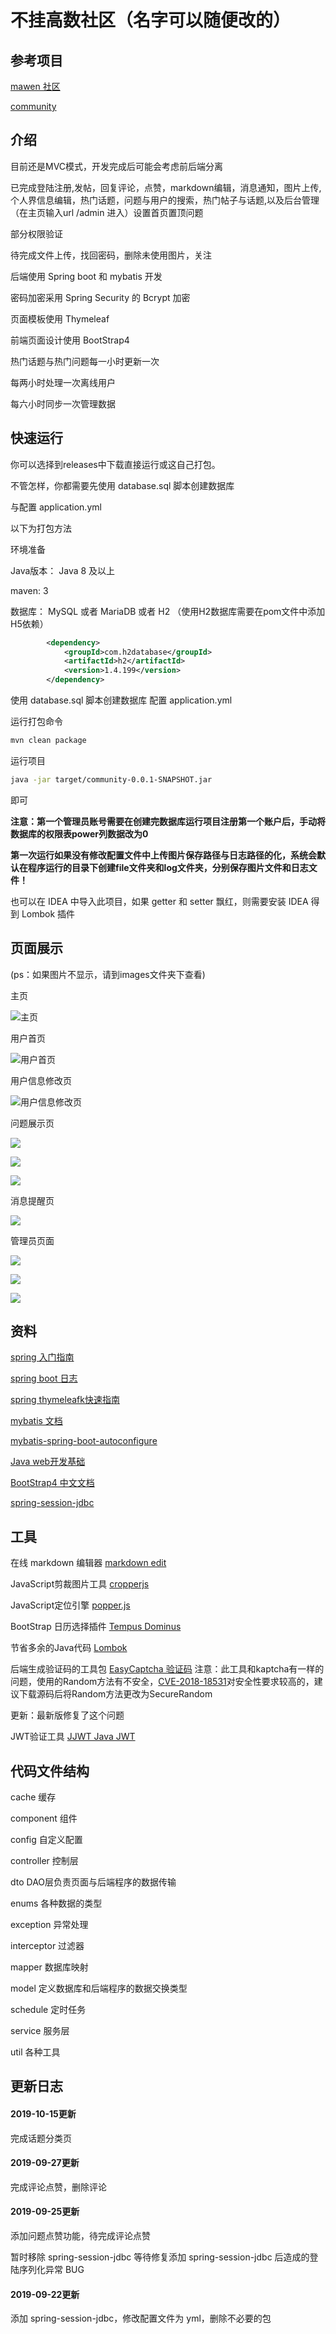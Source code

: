 # 不挂高数社区（名字可以随便改的）

## 参考项目

[mawen 社区](http://www.mawen.co)

[community](https://github.com/codedrinker/community)

## 介绍

目前还是MVC模式，开发完成后可能会考虑前后端分离


已完成登陆注册,发帖，回复评论，点赞，markdown编辑，消息通知，图片上传,个人界信息编辑，热门话题，问题与用户的搜索，热门帖子与话题,以及后台管理（在主页输入url /admin 进入）设置首页置顶问题

部分权限验证

待完成文件上传，找回密码，删除未使用图片，关注

后端使用 Spring boot 和  mybatis 开发

密码加密采用 Spring Security 的 Bcrypt 加密

页面模板使用 Thymeleaf

前端页面设计使用 BootStrap4 

热门话题与热门问题每一小时更新一次

每两小时处理一次离线用户

每六小时同步一次管理数据


## 快速运行

你可以选择到releases中下载直接运行或这自己打包。

不管怎样，你都需要先使用 database.sql 脚本创建数据库

与配置 application.yml

以下为打包方法

环境准备

Java版本： Java 8 及以上

maven: 3

数据库： MySQL 或者 MariaDB 或者 H2 （使用H2数据库需要在pom文件中添加H5依赖）

```xml
        <dependency>
            <groupId>com.h2database</groupId>
            <artifactId>h2</artifactId>
            <version>1.4.199</version>
        </dependency>
```
使用 database.sql 脚本创建数据库
配置 application.yml

运行打包命令
```bash
mvn clean package
```
运行项目
```bash
java -jar target/community-0.0.1-SNAPSHOT.jar
```
即可

**注意：第一个管理员账号需要在创建完数据库运行项目注册第一个账户后，手动将数据库的权限表power列数据改为0**

**第一次运行如果没有修改配置文件中上传图片保存路径与日志路径的化，系统会默认在程序运行的目录下创建file文件夹和log文件夹，分别保存图片文件和日志文件！**

也可以在 IDEA 中导入此项目，如果 getter 和 setter 飘红，则需要安装 IDEA 得到 Lombok 插件

## 页面展示

(ps：如果图片不显示，请到images文件夹下查看)

主页

![主页](https://github.com/PuZhiweizuishuai/community/blob/master/images/home.jpg "主页")

用户首页

![用户首页](https://github.com/PuZhiweizuishuai/community/blob/master/images/userHome.jpg "用户首页")

用户信息修改页

![用户信息修改页](https://github.com/PuZhiweizuishuai/community/blob/master/images/userchange.jpg "用户信息修改页")


问题展示页

![](https://github.com/PuZhiweizuishuai/community/blob/master/images/questionPage.jpg)

![](https://github.com/PuZhiweizuishuai/community/blob/master/images/questionPage2.jpg)

![](https://github.com/PuZhiweizuishuai/community/blob/master/images/questionPage3.jpg)

消息提醒页

![](https://github.com/PuZhiweizuishuai/community/blob/master/images/message.jpg)

管理员页面

![](https://github.com/PuZhiweizuishuai/community/blob/master/images/adminPage.jpg)

![](https://github.com/PuZhiweizuishuai/community/blob/master/images/adminPage%20(2).jpg)

![](https://github.com/PuZhiweizuishuai/community/blob/master/images/adminPage%20(3).jpg)


## 资料
[spring 入门指南](https://spring.io/guides)

[spring boot 日志](https://docs.spring.io/spring-boot/docs/current/reference/html/boot-features-logging.html)

[spring thymeleafk快速指南](https://spring.io/guides/gs/serving-web-content/)

[mybatis 文档](http://www.mybatis.org/mybatis-3/zh/index.html)

[mybatis-spring-boot-autoconfigure](http://www.mybatis.org/spring-boot-starter/mybatis-spring-boot-autoconfigure/)

[Java web开发基础](http://jinxuliang.com/course/CoursePortal/Details/5a9268a9a664d72f041e0a6a)

[BootStrap4 中文文档](http://bs4.ntp.org.cn/)

[spring-session-jdbc](https://docs.spring.io/spring-session/docs/current/reference/html5/guides/boot-jdbc.html)

## 工具
在线 markdown 编辑器 [markdown edit](https://pandao.github.io/editor.md/)

JavaScript剪裁图片工具 [cropperjs](https://github.com/fengyuanchen/cropperjs)

JavaScript定位引擎 [popper.js](https://github.com/FezVrasta/popper.js)

BootStrap 日历选择插件 [Tempus Dominus](https://tempusdominus.github.io/bootstrap-4/)

节省多余的Java代码 [Lombok](https://www.projectlombok.org)

后端生成验证码的工具包 [EasyCaptcha 验证码](https://github.com/whvcse/EasyCaptcha)
注意：此工具和kaptcha有一样的问题，使用的Random方法有不安全，[CVE-2018-18531](http://www.cnnvd.org.cn/web/xxk/ldxqById.tag?CNNVD=CNNVD-201810-1111)对安全性要求较高的，建议下载源码后将Random方法更改为SecureRandom

更新：最新版修复了这个问题

JWT验证工具 [JJWT Java JWT](https://github.com/jwtk/jjwt)

## 代码文件结构

cache 缓存

component 组件

config 自定义配置

controller 控制层

dto DAO层负责页面与后端程序的数据传输

enums 各种数据的类型

exception 异常处理

interceptor 过滤器

mapper 数据库映射

model 定义数据库和后端程序的数据交换类型

schedule 定时任务

service 服务层

util 各种工具

## 更新日志

#### 2019-10-15更新

完成话题分类页

#### 2019-09-27更新

完成评论点赞，删除评论

#### 2019-09-25更新

添加问题点赞功能，待完成评论点赞

暂时移除 spring-session-jdbc 等待修复添加 spring-session-jdbc 后造成的登陆序列化异常 BUG

#### 2019-09-22更新

添加 spring-session-jdbc，修改配置文件为 yml，删除不必要的包
